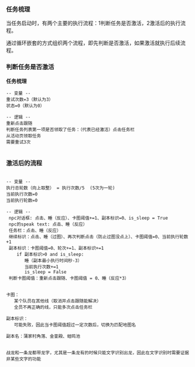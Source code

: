 
   
### 任务梳理

 当任务启动时，有两个主要的执行流程：1判断任务是否激活，2激活后的执行流程。

 通过循环嵌套的方式组织两个流程，即先判断是否激活，如果激活就执行后续流程。


### 判断任务是否激活


**任务梳理**

```text
-- 变量 --
重试次数=3（默认为3）
状态=0（默认为0）

-- 逻辑 --
重新点击跟随
判断任务列表第一项是否领取了任务：（代表已经激活）点击任务栏
从活动页领取任务
需要重试3次
   
```


### 激活后的流程

```text

-- 变量 --
执行总轮数（向上取整） = 执行次数/5  (5次为一轮)
当前执行次数=0
当前执行轮数=0

-- 逻辑 --
 npc对话框: 点击、睡（反应）、卡图阈值+=1、副本标识=0、is_sleep = True
 npc的speak text: 点击、睡（反应）
 任务栏：点击、睡（反应）
 继续标识：点击、睡（过图）、再次判断点击（防止过图没点上）、卡图阈值=0、当前执行轮数+1
 副本标识：卡图阈值=0、轮次+=1、副本标识+=1
    if 副本标识>0 and is_sleep:
       睡（副本最小执行时间秒-3）
       当前执行次数+=1
       is_sleep = False
 判断卡图阈值：重新点击跟随、卡图阈值 = 0、睡（反应*3）


卡图：
   某个队员在其他线（取消并点击跟随能解决）
   全员不再正确的线，只能多次点击任务栏
   
副本标识：
   可能失败，因此当卡图阈值超过一定次数后，切换为匹配地图名
   
副本名：蒲家村角落、金銮殿、蛙鸣池
 
```

```text
战龙和一条龙都带龙字，尤其是一条龙有的时候只能文字识别出龙，因此在文字识别时需要证据非某些文字的功能
```
   

